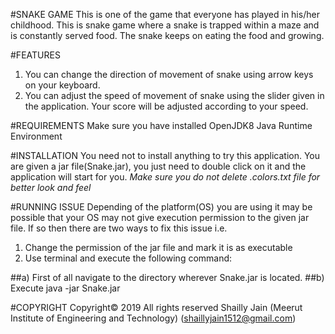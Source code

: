 #SNAKE GAME
This is one of the game that everyone has played in his/her childhood. This is snake game where a snake is trapped within a maze and is 
constantly served food. The snake keeps on eating the food and growing. 


#FEATURES
1. You can change the direction of movement of snake using arrow keys on your keyboard.
2. You can adjust the speed of movement of snake using the slider given in the application. Your score will be adjusted according to your speed.



#REQUIREMENTS
Make sure you have installed OpenJDK8 Java Runtime Environment


#INSTALLATION
You need not to install anything to try this application.
You are given a jar file(Snake.jar), you just need to
double click on it and the application will start for you.
*Make sure you do not delete .colors.txt file for better look and feel*



#RUNNING ISSUE
Depending of the platform(OS) you are using it may be possible that
your OS may not give execution permission to the given jar file.
If so then there are two ways to fix this issue i.e.
1) Change the permission of the jar file and mark it is as executable
2) Use terminal and execute the following command:

##a) First of all navigate to the directory wherever Snake.jar is located.
##b) Execute java -jar Snake.jar


#COPYRIGHT
Copyright© 2019
All rights reserved
Shailly Jain (Meerut Institute of Engineering and Technology) 
(shaillyjain1512@gmail.com)
